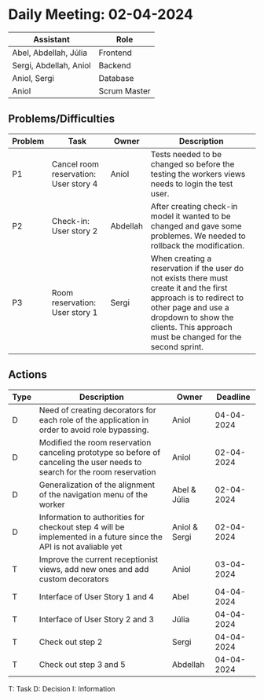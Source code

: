 # Daily Meeting: 02-04-2024

| **Assistant**          | **Role**     |
|------------------------|--------------|
| Abel, Abdellah, Júlia  | Frontend     |
| Sergi, Abdellah, Aniol | Backend      |
| Aniol, Sergi           | Database     |
| Aniol                  | Scrum Master |

## Problems/Difficulties

| Problem | Task                                  | Owner    | Description                                                                                                                                                                                                                 |
|---------|---------------------------------------|----------|-----------------------------------------------------------------------------------------------------------------------------------------------------------------------------------------------------------------------------|
| P1      | Cancel room reservation: User story 4 | Aniol    | Tests needed to be changed so before the testing the workers views needs to login the test user.                                                                                                                            |
| P2      | Check-in: User story 2                | Abdellah | After creating check-in model it wanted to be changed and gave some problemes. We needed to rollback the modification.                                                                                                      |
| P3      | Room reservation: User story 1        | Sergi    | When creating a reservation if the user do not exists there must create it and the first approach is to redirect to other page and use a dropdown to show the clients. This approach must be changed for the second sprint. |    

## Actions

| Type | Description                                                                                                                | Owner         | Deadline   |
|------|----------------------------------------------------------------------------------------------------------------------------|---------------|------------|
| D    | Need of creating decorators for each role of the application in order to avoid role bypassing.                             | Aniol         | 04-04-2024 |
| D    | Modified the room reservation canceling prototype so before of canceling the user needs to search for the room reservation | Aniol         | 02-04-2024 |
| D    | Generalization of the alignment of the navigation menu of the worker                                                       | Abel & Júlia  | 02-04-2024 |
| D    | Information to authorities for checkout step 4 will be implemented in a future since the API is not avaliable yet          | Aniol & Sergi | 02-04-2024 |
| T    | Improve the current receptionist views, add new ones and add custom decorators                                             | Aniol         | 03-04-2024 |
| T    | Interface of User Story 1 and 4                                                                                            | Abel          | 04-04-2024 |
| T    | Interface of User Story 2 and 3                                                                                            | Júlia         | 04-04-2024 |
| T    | Check out step 2                                                                                                           | Sergi         | 04-04-2024 |
| T    | Check out step 3 and 5                                                                                                     | Abdellah      | 04-04-2024 |

T: Task
D: Decision
I: Information
